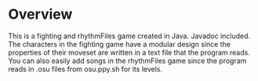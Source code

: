 # Overview
This is a fighting and rhythmFiles game created in Java. Javadoc included.
The characters in the fighting game have a modular design since the properties of their moveset are written in a text file that the program reads.
You can also easily add songs in the rhythmFiles game since the program reads in .osu files from osu.ppy.sh for its levels.


